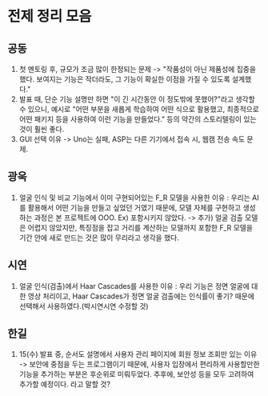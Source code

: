 # 전제 정리 모음
## 공동
1. 첫 멘토링 후, 규모가 조금 많이 한정되는 문제 -> "작품성이 아닌 제품성에 집중을 했다. 보여지는 기능은 작더라도, 그 기능이 확실한 이점을 가질 수 있도록 설계했다."
2. 발표 때, 단순 기능 설명만 하면 "이 긴 시간동안 이 정도밖에 못했어?"라고 생각할 수 있으니, 예시로 "어떤 부분을 새롭게 학습하여 어떤 식으로 활용했고, 최종적으로 어떤 패키지 등을 사용하여 이런 기능을 만들었다." 등의 약간의 스토리텔링이 있는 것이 훨씬 좋다.
3. GUI 선택 이유 -> Uno는 실패, ASP는 다른 기기에서 접속 시, 웹캠 전송 속도 문제.

## 광욱
1. 얼굴 인식 및 비교 기능에서 이미 구현되어있는 F_R 모델을 사용한 이유 : 우리는 AI를 활용해서 어떤 기능을 만들고 싶었던 거였기 때문에, 모델 자체를 구현하고 생성하는 과정은 본 프로젝트에 OOO. Ex) 포함시키지 않았다. -> 추가) 얼굴 검출 모델은 어렵지 않았지만, 특징점을 잡고 거리를 계산하는 모델까지 포함한 F_R 모델을 기간 안에 새로 만드는 것은 많이 무리라고 생각을 했다.

## 시연
1. 얼굴 인식(검출)에서 Haar Cascades를 사용한 이유 : 우리 기능은 정면 얼굴에 대한 영상 처리이고, Haar Cascades가 정면 얼굴 검출에는 인식률이 좋기? 때문에 선택해서 사용하였다.(박시연시연 수정할 것)

## 한길
1. 15(수) 발표 중, 순서도 설명에서 사용자 관리 페이지에 회원 정보 조회만 있는 이유 -> 보안에 중점을 두는 프로그램이기 때문에, 사용자 입장에서 편리하게 사용할만한 기능을 추가하는 부분은 후순위로 미뤄두었다. 추후에, 보안성 등을 모두 고려하여 추가할 예정이다. 라고 말할 것?
